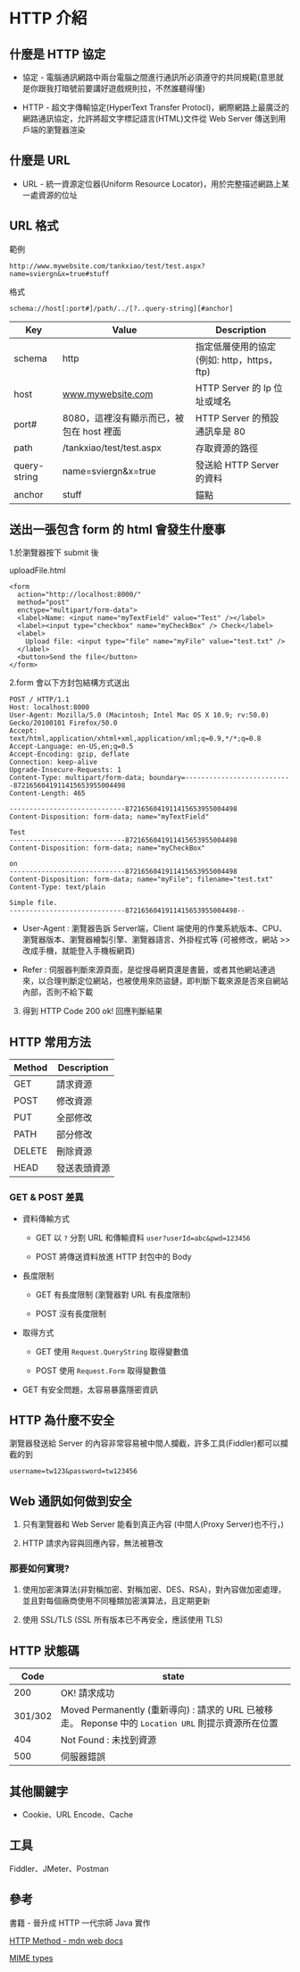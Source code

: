 # HTTP 介紹

## 什麼是 HTTP 協定

* 協定 - 電腦通訊網路中兩台電腦之間進行通訊所必須遵守的共同規範(意思就是你跟我打暗號前要講好遊戲規則拉，不然誰聽得懂)

* HTTP - 超文字傳輸協定(HyperText Transfer Protocl)，網際網路上最廣泛的網路通訊協定，允許將超文字標記語言(HTML)文件從 Web Server 傳送到用戶端的瀏覽器渲染

## 什麼是 URL

* URL - 統一資源定位器(Uniform Resource Locator)，用於完整描述網路上某一處資源的位址

## URL 格式

範例

```
http://www.mywebsite.com/tankxiao/test/test.aspx?name=sviergn&x=true#stuff
```

格式

```
schema://host[:port#]/path/../[?..query-string][#anchor]
```

| Key  | Value | Description |
| ------------- | ------------- | ------------- |
| schema | http  | 指定低層使用的協定 (例如: http，https，ftp) |
| host | www.mywebsite.com  | HTTP Server 的 Ip 位址或域名 |
| port#  | 8080，這裡沒有顯示而已，被包在 host 裡面  | HTTP Server 的預設通訊阜是 80 |
| path  | /tankxiao/test/test.aspx  | 存取資源的路徑 |
| query-string | name=sviergn&x=true  | 發送給 HTTP Server 的資料 |
| anchor | stuff  | 錨點 |

## 送出一張包含 form 的 html 會發生什麼事

1.於瀏覽器按下 submit 後

uploadFile.html

```
<form
  action="http://localhost:8000/"
  method="post"
  enctype="multipart/form-data">
  <label>Name: <input name="myTextField" value="Test" /></label>
  <label><input type="checkbox" name="myCheckBox" /> Check</label>
  <label>
    Upload file: <input type="file" name="myFile" value="test.txt" />
  </label>
  <button>Send the file</button>
</form>

```

2.form 會以下方封包結構方式送出

```
POST / HTTP/1.1
Host: localhost:8000
User-Agent: Mozilla/5.0 (Macintosh; Intel Mac OS X 10.9; rv:50.0) Gecko/20100101 Firefox/50.0
Accept: text/html,application/xhtml+xml,application/xml;q=0.9,*/*;q=0.8
Accept-Language: en-US,en;q=0.5
Accept-Encoding: gzip, deflate
Connection: keep-alive
Upgrade-Insecure-Requests: 1
Content-Type: multipart/form-data; boundary=---------------------------8721656041911415653955004498
Content-Length: 465

-----------------------------8721656041911415653955004498
Content-Disposition: form-data; name="myTextField"

Test
-----------------------------8721656041911415653955004498
Content-Disposition: form-data; name="myCheckBox"

on
-----------------------------8721656041911415653955004498
Content-Disposition: form-data; name="myFile"; filename="test.txt"
Content-Type: text/plain

Simple file.
-----------------------------8721656041911415653955004498--

```
* User-Agent : 瀏覽器告訴 Server端，Client 端使用的作業系統版本、CPU、瀏覽器版本、瀏覽器繪製引擎、瀏覽器語言、外掛程式等 (可被修改，網站 >> 改成手機，就能登入手機板網頁)

* Refer : 伺服器判斷來源頁面，是從搜尋網頁還是書籤，或者其他網站連過來，以合理判斷定位網站，也被使用來防盜鏈，即判斷下載來源是否來自網站內部，否則不給下載

3. 得到 HTTP Code 200 ok! 回應判斷結果 

## HTTP 常用方法

| Method  | Description |
| ------------- | ------------- |
| GET | 請求資源  |
| POST | 修改資源  |
| PUT  | 全部修改  |
| PATH  | 部分修改  |
| DELETE | 刪除資源  |
| HEAD | 發送表頭資源  |

### GET & POST 差異

* 資料傳輸方式

  * GET 以 `?` 分割 URL 和傳輸資料 `user?userId=abc&pwd=123456`

  * POST 將傳送資料放進 HTTP 封包中的 Body

* 長度限制 

  * GET 有長度限制 (瀏覽器對 URL 有長度限制)

  * POST 沒有長度限制

* 取得方式

  * GET 使用 `Request.QueryString` 取得變數值

  * POST 使用 `Request.Form` 取得變數值

* GET 有安全問題，太容易暴露隱密資訊

## HTTP 為什麼不安全

瀏覽器發送給 Server 的內容非常容易被中間人攔截，許多工具(Fiddler)都可以攔截的到

```
username=tw123&password=tw123456
```

## Web 通訊如何做到安全

1. 只有瀏覽器和 Web Server 能看到真正內容 (中間人(Proxy Server)也不行，)

2. HTTP 請求內容與回應內容，無法被篡改

### 那要如何實現?

 1. 使用加密演算法(非對稱加密、對稱加密、DES、RSA)，對內容做加密處理，並且對每個廠商使用不同種類加密演算法，且定期更新
 
 2. 使用 SSL/TLS (SSL 所有版本已不再安全，應該使用 TLS)

## HTTP 狀態碼

| Code  | state |
| ------------- | ------------- |
| 200 | OK! 請求成功  |
| 301/302 | Moved Permanently (重新導向) : 請求的 URL 已被移走。 Reponse 中的 `Location URL` 則提示資源所在位置  |
| 404  | Not Found : 未找到資源  |
| 500 | 伺服器錯誤  |

## 其他關鍵字

* Cookie、URL Encode、Cache

## 工具

Fiddler、JMeter、Postman

## 參考

書籍 - 晉升成 HTTP 一代宗師 Java 實作

[HTTP Method - mdn web docs](https://developer.mozilla.org/zh-TW/docs/Web/HTTP/Methods)

[MIME types](https://developer.mozilla.org/en-US/docs/Web/HTTP/Basics_of_HTTP/MIME_Types)
